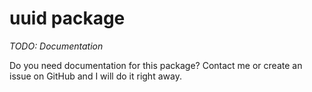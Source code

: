 # uuid package

*TODO: Documentation*

Do you need documentation for this package? Contact me or create an issue on GitHub and I will do it right away. 
